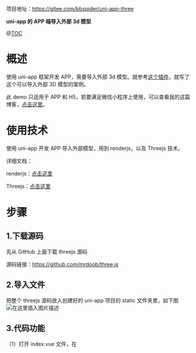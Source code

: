 

项目地址：https://gitee.com/bbspider/uni-app-three

**uni-app 的  APP 端导入外部 3d 模型**

@[TOC](目录)

# 概述
使用 uni-app 框架开发  APP，需要导入外部 3d 模型。就参考[这个插件](https://ext.dcloud.net.cn/plugin?id=4445)，就写了这个可以导入外部 3D 模型的案例。

此 demo 只适用于 APP 和 H5，若要满足微信小程序上使用，可以查看我的这篇博客，[点击这里](https://blog.csdn.net/qq_40558766/article/details/105374678?ops_request_misc=%257B%2522request%255Fid%2522%253A%2522164154546716781683982640%2522%252C%2522scm%2522%253A%252220140713.130102334.pc%255Fblog.%2522%257D&request_id=164154546716781683982640&biz_id=0&utm_medium=distribute.pc_search_result.none-task-blog-2~blog~first_rank_ecpm_v1~rank_v31_ecpm-3-105374678.nonecase&utm_term=threejs&spm=1018.2226.3001.4450)。



# 使用技术
使用 uni-app 开发 APP 导入外部模型，用到 renderjs，以及 Threejs 技术。

详细文档：

renderjs：[点击这里](https://uniapp.dcloud.io/frame?id=renderjs)

Threejs：[点击这里](http://www.yanhuangxueyuan.com/threejs/docs/index.html)

# 步骤
## 1.下载源码

先从 GitHub 上面下载 threejs 源码

源码链接：https://github.com/mrdoob/three.js

## 2.导入文件

把整个 threejs 源码放入创建好的 uni-app 项目的 static 文件夹里，如下图
![在这里插入图片描述](https://img-blog.csdnimg.cn/90bf010f1df14a6b88c9b582806b7599.png?x-oss-process=image/watermark,type_d3F5LXplbmhlaQ,shadow_50,text_Q1NETiBA54mb5ZOe5ZOe5p2C6K6w,size_10,color_FFFFFF,t_70,g_se,x_16)
## 3.代码功能

（1）打开 index.vue 文件，在 <template> 标签里加上如下代码，这里是 3d 模型在页面上展示的位置

（2）使用 renderjs 在 js 代码里，在<script> 的标签上加上 lang="renderjs" 以及 module="three" 

（3）导入 threejs 文件，以及 OrbitControls 和 GLTFLoader 文件

OrbitControls：是对 Threejs 的三维场景进行缩放、平移、旋转操作

GLTFLoader：导入 glb 格式模型，若要导入其他格式模型，可尝试在 loaders 目录下加载其他文件

（5）接下来就是创建场景，导入模型以及渲染了

# 代码
## 1.所有代码

```javascript
<template>
	<!-- #ifdef APP-PLUS || H5 -->
	<view id="threeView"></view>
	<!-- #endif -->
	<!-- #ifndef APP-PLUS || H5 -->
	<view>非 APP、H5 环境不支持</view>
	<!-- #endif -->

</template>


<!-- 只能在APP和h5端运行 -->
<script module="three" lang="renderjs">
	const THREE = require('static/three/build/three.min.js')
	
	// OrbitControls 是对 Threejs 的三维场景进行缩放、平移、旋转操作
	import {
		OrbitControls
	} from 'static/three/examples/jsm/controls/OrbitControls.js'

	// 导入 glb 格式模型，若要导入其他格式模型，可尝试在 loaders 目录下加载其他文件
	import {
		GLTFLoader
	} from 'static/three/examples/jsm/loaders/GLTFLoader.js'

	var renderer;
	var scene;
	var camera;
	var controls;

	export default {

		mounted() {
			this.initThree();//加载场景
			this.leadModel();//导入模型
			this.createControls();//控制模型的缩放、平移、旋转操作

		},
		
		methods: {

			createControls() {
				controls = new OrbitControls(camera, renderer.domElement)
			},

			// 导入模型
			leadModel() {
				let loader = new GLTFLoader();

				// 导入本地或者服务器上的模型都可以
				loader.load('static/model/RobotExpressive.glb', function(gltf) {
					// loader.load('https://threejs.org/examples/models/gltf/RobotExpressive/RobotExpressive.glb', function(gltf) {

					scene.add(gltf.scene);

				});

			},

			initThree() {
				// 如果返回的不是未定义，说明threejs成功引入
				console.log('打印场景API', THREE.Scene);

				/* 创建场景对象Scene */
				scene = new THREE.Scene();

				// 环境光
				var ambient = new THREE.AmbientLight(0xffffff);
				scene.add(ambient);

				/*
				    相机设置
				 */
				var width = window.innerWidth; // 窗口宽度
				var height = window.innerHeight; // 高度
				// var width = 300; // 窗口宽度
				// var height = 300; // 高度
				var k = width / height; // 窗口宽高比
				var s = 1000; // 三维场景显示范围控制系数，系数越大，显示的范围越大
				// 创建相机对象（正射投影）
				camera = new THREE.PerspectiveCamera(45, k, 1, 10000);
				camera.position.set(0, 0, 20); //设置相机的摆放位置
				camera.lookAt(new THREE.Vector3(0, 0, 0)); // 控制相机的焦点(镜头)位置，决定相机的朝向（取值为3维坐标对象-THREE.Vector3(x,y,z)）

				/*
				    创建渲染器对象
				 */
				renderer = new THREE.WebGLRenderer({
					antialias: true,
					// alpha: true //设置透明，为true时，背景颜色需要注释掉
				});

				renderer.setSize(width, height); // 设置渲染区域尺寸
				renderer.setClearColor(0XECF1F3, 1); // 设置背景颜色
				const element = document.getElementById('threeView')
				element.appendChild(renderer.domElement); // body元素中插入canvas对象
				// 执行渲染操作，指定场景，相机作为参数
				renderer.render(scene, camera);

				this.render();
			},

			// 动画
			render() {
				let that = this;
				requestAnimationFrame(function() {
					that.render();
				});
				renderer.render(scene, camera); //执行渲染操作
			},

		}
	}
</script>

<style>

</style>

```

# 源码分享
gitee 地址：[点击这里](https://gitee.com/bbspider/uni-app-three)
csdn地址：[点击这里](https://download.csdn.net/download/qq_40558766/75218689)


